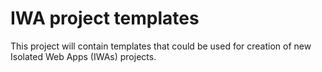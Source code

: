 # IWA project templates

This project will contain templates that could be used for creation of new Isolated Web Apps (IWAs) projects.
